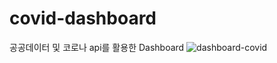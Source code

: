 # covid-dashboard
공공데이터 및 코로나 api를 활용한 Dashboard
![dashboard-covid](https://user-images.githubusercontent.com/84494473/182279928-2d14e064-091d-47f5-8b20-2f2a7c6c849e.PNG)
